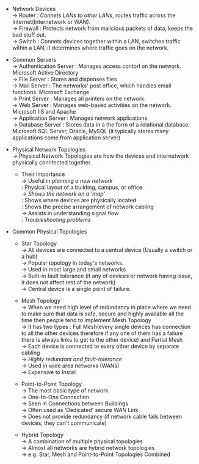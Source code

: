 * Network Devices </br>
-> Router : *Connets LANs to other LANs*, routes traffic across the Internet(Internetwork or WAN).</br>
-> Firewall : Protects network from malicious packets of data, keeps the bad stuff out.</br>
-> Switch : Connets devices together within a LAN, switches traffic  within a LAN, it determines where traffic goes on the                                      network.</br>

* Common Servers</br>
-> Authentication Server : Manages access contorl on the network. Microsoft Active Directory</br>
-> File Server : Stores and dispenses files</br>
-> Mail Server : The networks' post office, which handles email functions. Microsoft Exchange</br>
-> Print Server : Manages all printers on the network.</br>
-> Web Server : Manages web-based activities on the network. Microsoft IIS and Apache</br>
-> Application Server : Manages network applications.</br>
-> Database Server : Stores data in a the form of a relational database. Microsoft SQL Server, Oracle, MySQL (it typically                                               stores many applications come from application server)</br>

* Physical Network Topologies</br>
-> Physical Network Topologies are how the devices and internetwork physically conntected together.</br>
  
  * Their Importance</br>
  -> Useful in *planning a new network* </br>
      : Physical layout of a building, campus, or office </br>
  -> *Shows the network on a 'map'* </br>
      : Shows where devices are physically located</br>
      : Shows the precise arrangement of network cabling</br>
  -> Assists in understanding signal flow</br>
      : *Troubleshooting problems*</br>

* Common Physical Topologies</br>
    
    * Star Topology</br>
    -> All devices are connected to a central device (Usually a switch or a hub)</br>
    -> Popular topology in today's networks.</br>
    -> Used in most large and small networks</br>
    -> Built-in fault tolerance (if any of devices or network having issue, it does not affect rest of the network)</br>
    -> Central device is a single point of failure.</br>

    * Mesh Topology</br>
    -> When we need high level of redundancy in place where we need to make sure that data is safe, secure and highly available all the time then      people tend to implement Mesh Topology</br>
    -> It has two types : Full Mesh(every single devices has connection to all the other devices therefore if any one of them has a failure there      is always links to get to the other device) and Partial Mesh</br>
    -> Each device is connected to every other device by separate cabling</br>
    -> *Highly redundant and fault-tolerance*</br>
    -> Used in wide area networks (WANs)</br>
    -> Expensive to Install</br>

    * Point-to-Point Topology</br>
    -> The most basic type of network</br>
    -> One-to-One Connection</br>
    -> Seen in Connections between Buildings</br>
    -> Often used as 'Dedicated' secure *WAN* Link </br>
    -> Does not provide redundancy (if network cable fails between devices, they can't communicate)</br>

    * Hybrid Topology</br>
    -> A combination of multiple physical topologies</br>
    -> Almost all networks are hybrid network topologies</br>
    -> e.g. Star, Mesh and Point-to-Point Topologies Combined</br>


